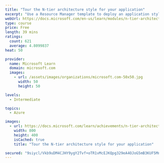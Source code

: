 ```yaml
---
title: "Tour the N-tier architecture style for your application"
excerpt: "Use a Resource Manager template to deploy an application styled in an N-tier architecture, identify key concepts of N-tier architectures, and review best practices for deployments of this style."
webUrl: https://docs.microsoft.com/en-us/learn/modules/n-tier-architecture/
type: course
price: Free
length: 39 mins
ratings:
  count: 621
  average: 4.8099837
heat: 50

provider:
  name: Microsoft Learn
  domain: microsoft.com
  images:
    - url: /assets/images/organizations/microsoft.com-50x50.jpg
      width: 50
      height: 50

levels:
  - Intermediate

topics:
  - Azure

images:
  - url: https://docs.microsoft.com/learn/achievements/n-tier-architecture-social.png
    width: 800
    height: 400
    isCached: true
    title: "Tour the N-tier architecture style for your application"

secured: "9siycl/Vkb9uDM4CJHY9ygY2Tvf+oTR1vMcEJKQpg329eA4OJoG5mB3KUF5MnpiJvbwIO42YYudMl3wkaqDLj0rLSSERRsjIITeUo+cSkd1PMFPpjwyZspHOy5/gTCg3L1eGdbMogtzfp1ao+hcouJblhgksSo7/1eYTP6zkBhHsLCXE3QYHK4slc6SeRi665uSWJkvlumyDQRGa2tZbB7a6JXAUMmP22aWHBcn0cW8pzWCFu1gwmqGXDFS7mvbHg+xbpQ7Pk2KkP3ayYXpIV22ZG1OS0Lsq8wA9sZNkVHIZbfVnFZlOUypePFfqxj+APbXX4of4DNjETJy77bhmKArbvfBzg+n8Ii+NuyDl7ftPEyXkj+5nf9H9IKWi5vGZ0TQA1YaPDGYBJ451PXXyeA==;h9UxcOLeWVduvc7XvwtpMg=="
---
```



